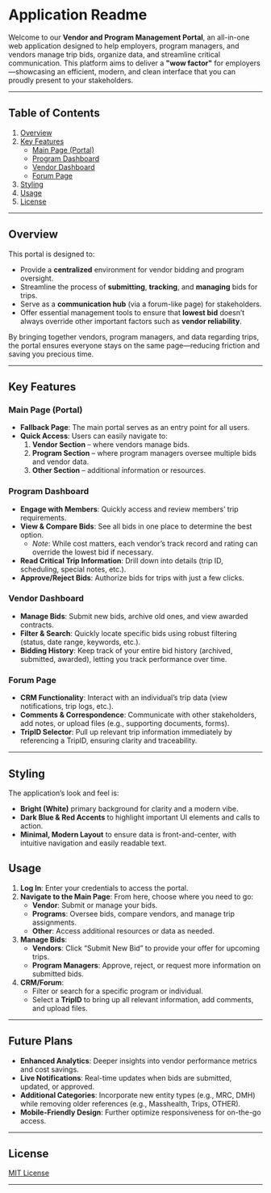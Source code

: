 # Application Readme

Welcome to our **Vendor and Program Management Portal**, an all-in-one web application designed to help employers, program managers, and vendors manage trip bids, organize data, and streamline critical communication. This platform aims to deliver a **"wow factor"** for employers—showcasing an efficient, modern, and clean interface that you can proudly present to your stakeholders.

---

## Table of Contents
1. [Overview](#overview)  
2. [Key Features](#key-features)  
   - [Main Page (Portal)](#main-page-portal)  
   - [Program Dashboard](#program-dashboard)  
   - [Vendor Dashboard](#vendor-dashboard)  
   - [Forum Page](#forum-page)  
3. [Styling](#styling)  
4. [Usage](#usage)  
5. [License](#license)

---

## Overview
This portal is designed to:
- Provide a **centralized** environment for vendor bidding and program oversight.
- Streamline the process of **submitting**, **tracking**, and **managing** bids for trips.
- Serve as a **communication hub** (via a forum-like page) for stakeholders.
- Offer essential management tools to ensure that **lowest bid** doesn’t always override other important factors such as **vendor reliability**.

By bringing together vendors, program managers, and data regarding trips, the portal ensures everyone stays on the same page—reducing friction and saving you precious time.

---

## Key Features

### Main Page (Portal)
- **Fallback Page**: The main portal serves as an entry point for all users.
- **Quick Access**: Users can easily navigate to:
  1. **Vendor Section** – where vendors manage bids.
  2. **Program Section** – where program managers oversee multiple bids and vendor data.
  3. **Other Section** – additional information or resources.

### Program Dashboard
- **Engage with Members**: Quickly access and review members’ trip requirements.
- **View & Compare Bids**: See all bids in one place to determine the best option.  
  - *Note*: While cost matters, each vendor’s track record and rating can override the lowest bid if necessary.
- **Read Critical Trip Information**: Drill down into details (trip ID, scheduling, special notes, etc.).
- **Approve/Reject Bids**: Authorize bids for trips with just a few clicks.

### Vendor Dashboard
- **Manage Bids**: Submit new bids, archive old ones, and view awarded contracts.
- **Filter & Search**: Quickly locate specific bids using robust filtering (status, date range, keywords, etc.).
- **Bidding History**: Keep track of your entire bid history (archived, submitted, awarded), letting you track performance over time.

### Forum Page
- **CRM Functionality**: Interact with an individual’s trip data (view notifications, trip logs, etc.).
- **Comments & Correspondence**: Communicate with other stakeholders, add notes, or upload files (e.g., supporting documents, forms).
- **TripID Selector**: Pull up relevant trip information immediately by referencing a TripID, ensuring clarity and traceability.

---

## Styling
The application’s look and feel is:
- **Bright (White)** primary background for clarity and a modern vibe.
- **Dark Blue & Red Accents** to highlight important UI elements and calls to action.
- **Minimal, Modern Layout** to ensure data is front-and-center, with intuitive navigation and easily readable text.


## Usage
1. **Log In**: Enter your credentials to access the portal.  
2. **Navigate to the Main Page**: From here, choose where you need to go:
   - **Vendor**: Submit or manage your bids.
   - **Programs**: Oversee bids, compare vendors, and manage trip assignments.
   - **Other**: Access additional resources or data as needed.
3. **Manage Bids**:  
   - **Vendors**: Click “Submit New Bid” to provide your offer for upcoming trips.  
   - **Program Managers**: Approve, reject, or request more information on submitted bids.
4. **CRM/Forum**:  
   - Filter or search for a specific program or individual.
   - Select a **TripID** to bring up all relevant information, add comments, and upload files.

---

## Future Plans
- **Enhanced Analytics**: Deeper insights into vendor performance metrics and cost savings.
- **Live Notifications**: Real-time updates when bids are submitted, updated, or approved.
- **Additional Categories**: Incorporate new entity types (e.g., MRC, DMH) while removing older references (e.g., Masshealth, Trips, OTHER).
- **Mobile-Friendly Design**: Further optimize responsiveness for on-the-go access.

---

## License
[MIT License](LICENSE)

---
